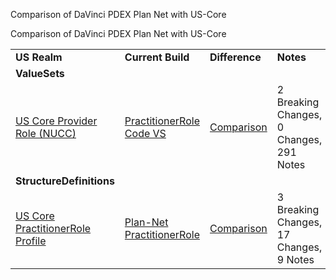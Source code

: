 ﻿

Comparison of DaVinci PDEX Plan Net with US-Core

Comparison of DaVinci PDEX Plan Net with US-Core

|  |  |  |  |
| --- | --- | --- | --- |
| **US Realm** | **Current Build** | **Difference** | **Notes** |
| **ValueSets** | | | |
| [US Core Provider Role (NUCC)](http://hl7.org/fhir/us/core/STU3.1.1/ValueSet-us-core-provider-role.html) | [PractitionerRole Code VS](../ValueSet-PractitionerRoleVS.html) | [Comparison](vs-us-core-provider-role-PractitionerRoleVS.html) | 2 Breaking Changes, 0 Changes, 291 Notes |
| **StructureDefinitions** | | | |
| [US Core PractitionerRole Profile](http://hl7.org/fhir/us/core/2022Jan/StructureDefinition-us-core-practitionerrole.html) | [Plan-Net PractitionerRole](../StructureDefinition-plannet-PractitionerRole.html) | [Comparison](sd-us-core-practitionerrole-plannet-PractitionerRole.html) | 3 Breaking Changes, 17 Changes, 9 Notes |